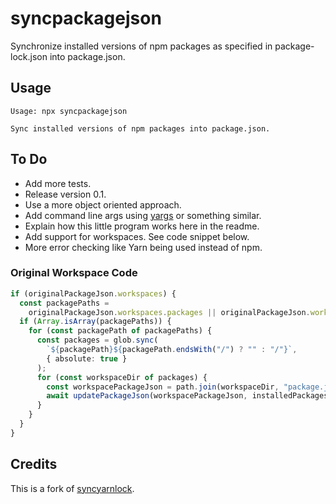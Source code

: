 # syncpackagejson

Synchronize installed versions of npm packages as specified in package-lock.json into package.json.

## Usage

```shell
Usage: npx syncpackagejson

Sync installed versions of npm packages into package.json.
```

## To Do

- Add more tests.
- Release version 0.1.
- Use a more object oriented approach.
- Add command line args using [yargs](https://github.com/yargs/yargs) or something similar.
- Explain how this little program works here in the readme.
- Add support for workspaces. See code snippet below.
- More error checking like Yarn being used instead of npm.

### Original Workspace Code

```typescript
if (originalPackageJson.workspaces) {
  const packagePaths =
    originalPackageJson.workspaces.packages || originalPackageJson.workspaces;
  if (Array.isArray(packagePaths)) {
    for (const packagePath of packagePaths) {
      const packages = glob.sync(
        `${packagePath}${packagePath.endsWith("/") ? "" : "/"}`,
        { absolute: true }
      );
      for (const workspaceDir of packages) {
        const workspacePackageJson = path.join(workspaceDir, "package.json");
        await updatePackageJson(workspacePackageJson, installedPackages);
      }
    }
  }
}
```

## Credits

This is a fork of [syncyarnlock](https://github.com/vasilevich/sync-yarnlock-into-packagejson).
